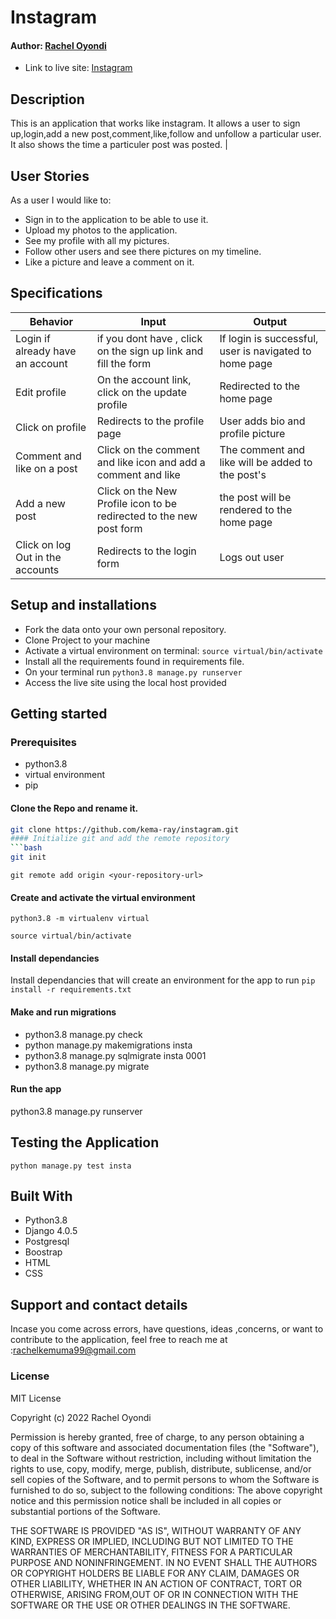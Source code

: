 # Instagram

#### Author: [Rachel Oyondi](https://github.com/kema-ray)


* Link to live site: [Instagram](https://keminstagram.herokuapp.com/)

## Description
This is an application that works like instagram. It allows a user to sign up,login,add a new post,comment,like,follow and unfollow a particular user. It also shows the time a particuler post was posted.
   |
## User Stories
As a user I would like to:

* Sign in to the application to be able to use it.
* Upload my photos to the application.
* See my profile with all my pictures.
* Follow other users and see there pictures on my timeline.
* Like a picture and leave a comment on it.


## Specifications

| Behavior            | Input                         | Output                        | 
| ------------------- | ----------------------------- | ----------------------------- |
| Login	if already have an account |if you dont have , click on the sign up link and fill the form  | If login is successful, user is navigated to home page | Click on `Comment` | Taken to where you can comment | Signs In/ Signs Up |
| Edit profile | On the account link, click on the  update profile | Redirected to the home page |
| Click on profile | Redirects to the profile page | User adds bio and profile picture |
|Comment and like on a post|Click on the comment and like icon and add a comment and like|The comment and like will be added to the post's
|Add a new post|Click on the New Profile icon to be redirected to the new post form|the post will be rendered to the home page
| Click on log Out in the accounts| Redirects to the login form | Logs out user  |

## Setup and installations
* Fork the data onto your own personal repository.
* Clone Project to your machine
* Activate a virtual environment on terminal: `source virtual/bin/activate`
* Install all the requirements found in requirements file.
* On your terminal run `python3.8 manage.py runserver`
* Access the live site using the local host provided



## Getting started

### Prerequisites
* python3.8
* virtual environment
* pip

#### Clone the Repo and rename it.
```bash
git clone https://github.com/kema-ray/instagram.git
#### Initialize git and add the remote repository
```bash
git init
```
```git
git remote add origin <your-repository-url>
```

#### Create and activate the virtual environment
```git
python3.8 -m virtualenv virtual
```

```git
source virtual/bin/activate
```

#### Install dependancies
Install dependancies that will create an environment for the app to run
`pip install -r requirements.txt`

#### Make and run migrations

* python3.8 manage.py check
* python manage.py makemigrations insta
* python3.8 manage.py sqlmigrate insta 0001
* python3.8 manage.py migrate


#### Run the app

python3.8 manage.py runserver


## Testing the Application
`python manage.py test insta`
        
## Built With

* Python3.8
* Django 4.0.5
* Postgresql 
* Boostrap
* HTML
* CSS


## Support and contact details
 Incase you come across errors, have questions, ideas ,concerns, or want to contribute to the application, feel free to reach me at :rachelkemuma99@gmail.com

### License

MIT License

Copyright (c) 2022 Rachel Oyondi

Permission is hereby granted, free of charge, to any person obtaining a copy
of this software and associated documentation files (the "Software"), to deal
in the Software without restriction, including without limitation the rights
to use, copy, modify, merge, publish, distribute, sublicense, and/or sell
copies of the Software, and to permit persons to whom the Software is
furnished to do so, subject to the following conditions:
The above copyright notice and this permission notice shall be included in all
copies or substantial portions of the Software.

THE SOFTWARE IS PROVIDED "AS IS", WITHOUT WARRANTY OF ANY KIND, EXPRESS OR
IMPLIED, INCLUDING BUT NOT LIMITED TO THE WARRANTIES OF MERCHANTABILITY,
FITNESS FOR A PARTICULAR PURPOSE AND NONINFRINGEMENT. IN NO EVENT SHALL THE
AUTHORS OR COPYRIGHT HOLDERS BE LIABLE FOR ANY CLAIM, DAMAGES OR OTHER
LIABILITY, WHETHER IN AN ACTION OF CONTRACT, TORT OR OTHERWISE, ARISING FROM,OUT OF OR IN CONNECTION WITH THE SOFTWARE OR THE USE OR OTHER DEALINGS IN THE
SOFTWARE.